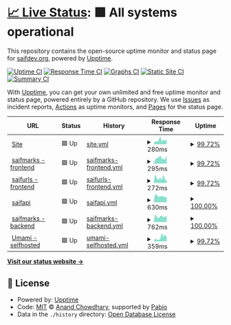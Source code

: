 # [📈 Live Status](https://saifdev-org.github.io/uptime): <!--live status--> **🟩 All systems operational**

This repository contains the open-source uptime monitor and status page for [saifdev.org](saifdev.org), powered by [Upptime](https://github.com/upptime/upptime).

[![Uptime CI](https://github.com/saifdev-org/uptime/workflows/Uptime%20CI/badge.svg)](https://github.com/saifdev-org/uptime/actions?query=workflow%3A%22Uptime+CI%22)
[![Response Time CI](https://github.com/saifdev-org/uptime/workflows/Response%20Time%20CI/badge.svg)](https://github.com/saifdev-org/uptime/actions?query=workflow%3A%22Response+Time+CI%22)
[![Graphs CI](https://github.com/saifdev-org/uptime/workflows/Graphs%20CI/badge.svg)](https://github.com/saifdev-org/uptime/actions?query=workflow%3A%22Graphs+CI%22)
[![Static Site CI](https://github.com/saifdev-org/uptime/workflows/Static%20Site%20CI/badge.svg)](https://github.com/saifdev-org/uptime/actions?query=workflow%3A%22Static+Site+CI%22)
[![Summary CI](https://github.com/saifdev-org/uptime/workflows/Summary%20CI/badge.svg)](https://github.com/saifdev-org/uptime/actions?query=workflow%3A%22Summary+CI%22)

With [Upptime](https://upptime.js.org), you can get your own unlimited and free uptime monitor and status page, powered entirely by a GitHub repository. We use [Issues](https://github.com/saifdev-org/uptime/issues) as incident reports, [Actions](https://github.com/saifdev-org/uptime/actions) as uptime monitors, and [Pages](https://saifdev-org.github.io/uptime) for the status page.

<!--start: status pages-->
<!-- This summary is generated by Upptime (https://github.com/upptime/upptime) -->
<!-- Do not edit this manually, your changes will be overwritten -->
<!-- prettier-ignore -->
| URL | Status | History | Response Time | Uptime |
| --- | ------ | ------- | ------------- | ------ |
| <img alt="" src="https://icons.duckduckgo.com/ip3/www.saifabdelrazek.com.ico" height="13"> [Site](https://www.saifabdelrazek.com) | 🟩 Up | [site.yml](https://github.com/SaifA8K/uptime/commits/HEAD/history/site.yml) | <details><summary><img alt="Response time graph" src="./graphs/site/response-time-week.png" height="20"> 280ms</summary><br><a href="https://saifdev-org.github.io/uptime/history/site"><img alt="Response time 254" src="https://img.shields.io/endpoint?url=https%3A%2F%2Fraw.githubusercontent.com%2FSaifA8K%2Fuptime%2FHEAD%2Fapi%2Fsite%2Fresponse-time.json"></a><br><a href="https://saifdev-org.github.io/uptime/history/site"><img alt="24-hour response time 319" src="https://img.shields.io/endpoint?url=https%3A%2F%2Fraw.githubusercontent.com%2FSaifA8K%2Fuptime%2FHEAD%2Fapi%2Fsite%2Fresponse-time-day.json"></a><br><a href="https://saifdev-org.github.io/uptime/history/site"><img alt="7-day response time 280" src="https://img.shields.io/endpoint?url=https%3A%2F%2Fraw.githubusercontent.com%2FSaifA8K%2Fuptime%2FHEAD%2Fapi%2Fsite%2Fresponse-time-week.json"></a><br><a href="https://saifdev-org.github.io/uptime/history/site"><img alt="30-day response time 319" src="https://img.shields.io/endpoint?url=https%3A%2F%2Fraw.githubusercontent.com%2FSaifA8K%2Fuptime%2FHEAD%2Fapi%2Fsite%2Fresponse-time-month.json"></a><br><a href="https://saifdev-org.github.io/uptime/history/site"><img alt="1-year response time 254" src="https://img.shields.io/endpoint?url=https%3A%2F%2Fraw.githubusercontent.com%2FSaifA8K%2Fuptime%2FHEAD%2Fapi%2Fsite%2Fresponse-time-year.json"></a></details> | <details><summary><a href="https://saifdev-org.github.io/uptime/history/site">99.72%</a></summary><a href="https://saifdev-org.github.io/uptime/history/site"><img alt="All-time uptime 99.70%" src="https://img.shields.io/endpoint?url=https%3A%2F%2Fraw.githubusercontent.com%2FSaifA8K%2Fuptime%2FHEAD%2Fapi%2Fsite%2Fuptime.json"></a><br><a href="https://saifdev-org.github.io/uptime/history/site"><img alt="24-hour uptime 100.00%" src="https://img.shields.io/endpoint?url=https%3A%2F%2Fraw.githubusercontent.com%2FSaifA8K%2Fuptime%2FHEAD%2Fapi%2Fsite%2Fuptime-day.json"></a><br><a href="https://saifdev-org.github.io/uptime/history/site"><img alt="7-day uptime 99.72%" src="https://img.shields.io/endpoint?url=https%3A%2F%2Fraw.githubusercontent.com%2FSaifA8K%2Fuptime%2FHEAD%2Fapi%2Fsite%2Fuptime-week.json"></a><br><a href="https://saifdev-org.github.io/uptime/history/site"><img alt="30-day uptime 99.94%" src="https://img.shields.io/endpoint?url=https%3A%2F%2Fraw.githubusercontent.com%2FSaifA8K%2Fuptime%2FHEAD%2Fapi%2Fsite%2Fuptime-month.json"></a><br><a href="https://saifdev-org.github.io/uptime/history/site"><img alt="1-year uptime 99.70%" src="https://img.shields.io/endpoint?url=https%3A%2F%2Fraw.githubusercontent.com%2FSaifA8K%2Fuptime%2FHEAD%2Fapi%2Fsite%2Fuptime-year.json"></a></details>
| <img alt="" src="https://icons.duckduckgo.com/ip3/marks.saifdev.org.ico" height="13"> [saifmarks - frontend](https://marks.saifdev.org) | 🟩 Up | [saifmarks-frontend.yml](https://github.com/SaifA8K/uptime/commits/HEAD/history/saifmarks-frontend.yml) | <details><summary><img alt="Response time graph" src="./graphs/saifmarks-frontend/response-time-week.png" height="20"> 295ms</summary><br><a href="https://saifdev-org.github.io/uptime/history/saifmarks-frontend"><img alt="Response time 473" src="https://img.shields.io/endpoint?url=https%3A%2F%2Fraw.githubusercontent.com%2FSaifA8K%2Fuptime%2FHEAD%2Fapi%2Fsaifmarks-frontend%2Fresponse-time.json"></a><br><a href="https://saifdev-org.github.io/uptime/history/saifmarks-frontend"><img alt="24-hour response time 409" src="https://img.shields.io/endpoint?url=https%3A%2F%2Fraw.githubusercontent.com%2FSaifA8K%2Fuptime%2FHEAD%2Fapi%2Fsaifmarks-frontend%2Fresponse-time-day.json"></a><br><a href="https://saifdev-org.github.io/uptime/history/saifmarks-frontend"><img alt="7-day response time 295" src="https://img.shields.io/endpoint?url=https%3A%2F%2Fraw.githubusercontent.com%2FSaifA8K%2Fuptime%2FHEAD%2Fapi%2Fsaifmarks-frontend%2Fresponse-time-week.json"></a><br><a href="https://saifdev-org.github.io/uptime/history/saifmarks-frontend"><img alt="30-day response time 459" src="https://img.shields.io/endpoint?url=https%3A%2F%2Fraw.githubusercontent.com%2FSaifA8K%2Fuptime%2FHEAD%2Fapi%2Fsaifmarks-frontend%2Fresponse-time-month.json"></a><br><a href="https://saifdev-org.github.io/uptime/history/saifmarks-frontend"><img alt="1-year response time 473" src="https://img.shields.io/endpoint?url=https%3A%2F%2Fraw.githubusercontent.com%2FSaifA8K%2Fuptime%2FHEAD%2Fapi%2Fsaifmarks-frontend%2Fresponse-time-year.json"></a></details> | <details><summary><a href="https://saifdev-org.github.io/uptime/history/saifmarks-frontend">99.72%</a></summary><a href="https://saifdev-org.github.io/uptime/history/saifmarks-frontend"><img alt="All-time uptime 99.75%" src="https://img.shields.io/endpoint?url=https%3A%2F%2Fraw.githubusercontent.com%2FSaifA8K%2Fuptime%2FHEAD%2Fapi%2Fsaifmarks-frontend%2Fuptime.json"></a><br><a href="https://saifdev-org.github.io/uptime/history/saifmarks-frontend"><img alt="24-hour uptime 100.00%" src="https://img.shields.io/endpoint?url=https%3A%2F%2Fraw.githubusercontent.com%2FSaifA8K%2Fuptime%2FHEAD%2Fapi%2Fsaifmarks-frontend%2Fuptime-day.json"></a><br><a href="https://saifdev-org.github.io/uptime/history/saifmarks-frontend"><img alt="7-day uptime 99.72%" src="https://img.shields.io/endpoint?url=https%3A%2F%2Fraw.githubusercontent.com%2FSaifA8K%2Fuptime%2FHEAD%2Fapi%2Fsaifmarks-frontend%2Fuptime-week.json"></a><br><a href="https://saifdev-org.github.io/uptime/history/saifmarks-frontend"><img alt="30-day uptime 99.81%" src="https://img.shields.io/endpoint?url=https%3A%2F%2Fraw.githubusercontent.com%2FSaifA8K%2Fuptime%2FHEAD%2Fapi%2Fsaifmarks-frontend%2Fuptime-month.json"></a><br><a href="https://saifdev-org.github.io/uptime/history/saifmarks-frontend"><img alt="1-year uptime 99.75%" src="https://img.shields.io/endpoint?url=https%3A%2F%2Fraw.githubusercontent.com%2FSaifA8K%2Fuptime%2FHEAD%2Fapi%2Fsaifmarks-frontend%2Fuptime-year.json"></a></details>
| <img alt="" src="https://icons.duckduckgo.com/ip3/urls.saifdev.org.ico" height="13"> [saifurls - frontend](https://urls.saifdev.org) | 🟩 Up | [saifurls-frontend.yml](https://github.com/SaifA8K/uptime/commits/HEAD/history/saifurls-frontend.yml) | <details><summary><img alt="Response time graph" src="./graphs/saifurls-frontend/response-time-week.png" height="20"> 272ms</summary><br><a href="https://saifdev-org.github.io/uptime/history/saifurls-frontend"><img alt="Response time 387" src="https://img.shields.io/endpoint?url=https%3A%2F%2Fraw.githubusercontent.com%2FSaifA8K%2Fuptime%2FHEAD%2Fapi%2Fsaifurls-frontend%2Fresponse-time.json"></a><br><a href="https://saifdev-org.github.io/uptime/history/saifurls-frontend"><img alt="24-hour response time 169" src="https://img.shields.io/endpoint?url=https%3A%2F%2Fraw.githubusercontent.com%2FSaifA8K%2Fuptime%2FHEAD%2Fapi%2Fsaifurls-frontend%2Fresponse-time-day.json"></a><br><a href="https://saifdev-org.github.io/uptime/history/saifurls-frontend"><img alt="7-day response time 272" src="https://img.shields.io/endpoint?url=https%3A%2F%2Fraw.githubusercontent.com%2FSaifA8K%2Fuptime%2FHEAD%2Fapi%2Fsaifurls-frontend%2Fresponse-time-week.json"></a><br><a href="https://saifdev-org.github.io/uptime/history/saifurls-frontend"><img alt="30-day response time 370" src="https://img.shields.io/endpoint?url=https%3A%2F%2Fraw.githubusercontent.com%2FSaifA8K%2Fuptime%2FHEAD%2Fapi%2Fsaifurls-frontend%2Fresponse-time-month.json"></a><br><a href="https://saifdev-org.github.io/uptime/history/saifurls-frontend"><img alt="1-year response time 387" src="https://img.shields.io/endpoint?url=https%3A%2F%2Fraw.githubusercontent.com%2FSaifA8K%2Fuptime%2FHEAD%2Fapi%2Fsaifurls-frontend%2Fresponse-time-year.json"></a></details> | <details><summary><a href="https://saifdev-org.github.io/uptime/history/saifurls-frontend">99.72%</a></summary><a href="https://saifdev-org.github.io/uptime/history/saifurls-frontend"><img alt="All-time uptime 99.81%" src="https://img.shields.io/endpoint?url=https%3A%2F%2Fraw.githubusercontent.com%2FSaifA8K%2Fuptime%2FHEAD%2Fapi%2Fsaifurls-frontend%2Fuptime.json"></a><br><a href="https://saifdev-org.github.io/uptime/history/saifurls-frontend"><img alt="24-hour uptime 100.00%" src="https://img.shields.io/endpoint?url=https%3A%2F%2Fraw.githubusercontent.com%2FSaifA8K%2Fuptime%2FHEAD%2Fapi%2Fsaifurls-frontend%2Fuptime-day.json"></a><br><a href="https://saifdev-org.github.io/uptime/history/saifurls-frontend"><img alt="7-day uptime 99.72%" src="https://img.shields.io/endpoint?url=https%3A%2F%2Fraw.githubusercontent.com%2FSaifA8K%2Fuptime%2FHEAD%2Fapi%2Fsaifurls-frontend%2Fuptime-week.json"></a><br><a href="https://saifdev-org.github.io/uptime/history/saifurls-frontend"><img alt="30-day uptime 99.94%" src="https://img.shields.io/endpoint?url=https%3A%2F%2Fraw.githubusercontent.com%2FSaifA8K%2Fuptime%2FHEAD%2Fapi%2Fsaifurls-frontend%2Fuptime-month.json"></a><br><a href="https://saifdev-org.github.io/uptime/history/saifurls-frontend"><img alt="1-year uptime 99.81%" src="https://img.shields.io/endpoint?url=https%3A%2F%2Fraw.githubusercontent.com%2FSaifA8K%2Fuptime%2FHEAD%2Fapi%2Fsaifurls-frontend%2Fuptime-year.json"></a></details>
| <img alt="" src="https://icons.duckduckgo.com/ip3/api.saifdev.org.ico" height="13"> [saifapi](https://api.saifdev.org) | 🟩 Up | [saifapi.yml](https://github.com/SaifA8K/uptime/commits/HEAD/history/saifapi.yml) | <details><summary><img alt="Response time graph" src="./graphs/saifapi/response-time-week.png" height="20"> 630ms</summary><br><a href="https://saifdev-org.github.io/uptime/history/saifapi"><img alt="Response time 717" src="https://img.shields.io/endpoint?url=https%3A%2F%2Fraw.githubusercontent.com%2FSaifA8K%2Fuptime%2FHEAD%2Fapi%2Fsaifapi%2Fresponse-time.json"></a><br><a href="https://saifdev-org.github.io/uptime/history/saifapi"><img alt="24-hour response time 560" src="https://img.shields.io/endpoint?url=https%3A%2F%2Fraw.githubusercontent.com%2FSaifA8K%2Fuptime%2FHEAD%2Fapi%2Fsaifapi%2Fresponse-time-day.json"></a><br><a href="https://saifdev-org.github.io/uptime/history/saifapi"><img alt="7-day response time 630" src="https://img.shields.io/endpoint?url=https%3A%2F%2Fraw.githubusercontent.com%2FSaifA8K%2Fuptime%2FHEAD%2Fapi%2Fsaifapi%2Fresponse-time-week.json"></a><br><a href="https://saifdev-org.github.io/uptime/history/saifapi"><img alt="30-day response time 703" src="https://img.shields.io/endpoint?url=https%3A%2F%2Fraw.githubusercontent.com%2FSaifA8K%2Fuptime%2FHEAD%2Fapi%2Fsaifapi%2Fresponse-time-month.json"></a><br><a href="https://saifdev-org.github.io/uptime/history/saifapi"><img alt="1-year response time 717" src="https://img.shields.io/endpoint?url=https%3A%2F%2Fraw.githubusercontent.com%2FSaifA8K%2Fuptime%2FHEAD%2Fapi%2Fsaifapi%2Fresponse-time-year.json"></a></details> | <details><summary><a href="https://saifdev-org.github.io/uptime/history/saifapi">100.00%</a></summary><a href="https://saifdev-org.github.io/uptime/history/saifapi"><img alt="All-time uptime 98.63%" src="https://img.shields.io/endpoint?url=https%3A%2F%2Fraw.githubusercontent.com%2FSaifA8K%2Fuptime%2FHEAD%2Fapi%2Fsaifapi%2Fuptime.json"></a><br><a href="https://saifdev-org.github.io/uptime/history/saifapi"><img alt="24-hour uptime 100.00%" src="https://img.shields.io/endpoint?url=https%3A%2F%2Fraw.githubusercontent.com%2FSaifA8K%2Fuptime%2FHEAD%2Fapi%2Fsaifapi%2Fuptime-day.json"></a><br><a href="https://saifdev-org.github.io/uptime/history/saifapi"><img alt="7-day uptime 100.00%" src="https://img.shields.io/endpoint?url=https%3A%2F%2Fraw.githubusercontent.com%2FSaifA8K%2Fuptime%2FHEAD%2Fapi%2Fsaifapi%2Fuptime-week.json"></a><br><a href="https://saifdev-org.github.io/uptime/history/saifapi"><img alt="30-day uptime 99.83%" src="https://img.shields.io/endpoint?url=https%3A%2F%2Fraw.githubusercontent.com%2FSaifA8K%2Fuptime%2FHEAD%2Fapi%2Fsaifapi%2Fuptime-month.json"></a><br><a href="https://saifdev-org.github.io/uptime/history/saifapi"><img alt="1-year uptime 98.63%" src="https://img.shields.io/endpoint?url=https%3A%2F%2Fraw.githubusercontent.com%2FSaifA8K%2Fuptime%2FHEAD%2Fapi%2Fsaifapi%2Fuptime-year.json"></a></details>
| <img alt="" src="https://icons.duckduckgo.com/ip3/api.marks.saifdev.org.ico" height="13"> [saifmarks - backend](https://api.marks.saifdev.org/test) | 🟩 Up | [saifmarks-backend.yml](https://github.com/SaifA8K/uptime/commits/HEAD/history/saifmarks-backend.yml) | <details><summary><img alt="Response time graph" src="./graphs/saifmarks-backend/response-time-week.png" height="20"> 762ms</summary><br><a href="https://saifdev-org.github.io/uptime/history/saifmarks-backend"><img alt="Response time 700" src="https://img.shields.io/endpoint?url=https%3A%2F%2Fraw.githubusercontent.com%2FSaifA8K%2Fuptime%2FHEAD%2Fapi%2Fsaifmarks-backend%2Fresponse-time.json"></a><br><a href="https://saifdev-org.github.io/uptime/history/saifmarks-backend"><img alt="24-hour response time 822" src="https://img.shields.io/endpoint?url=https%3A%2F%2Fraw.githubusercontent.com%2FSaifA8K%2Fuptime%2FHEAD%2Fapi%2Fsaifmarks-backend%2Fresponse-time-day.json"></a><br><a href="https://saifdev-org.github.io/uptime/history/saifmarks-backend"><img alt="7-day response time 762" src="https://img.shields.io/endpoint?url=https%3A%2F%2Fraw.githubusercontent.com%2FSaifA8K%2Fuptime%2FHEAD%2Fapi%2Fsaifmarks-backend%2Fresponse-time-week.json"></a><br><a href="https://saifdev-org.github.io/uptime/history/saifmarks-backend"><img alt="30-day response time 734" src="https://img.shields.io/endpoint?url=https%3A%2F%2Fraw.githubusercontent.com%2FSaifA8K%2Fuptime%2FHEAD%2Fapi%2Fsaifmarks-backend%2Fresponse-time-month.json"></a><br><a href="https://saifdev-org.github.io/uptime/history/saifmarks-backend"><img alt="1-year response time 700" src="https://img.shields.io/endpoint?url=https%3A%2F%2Fraw.githubusercontent.com%2FSaifA8K%2Fuptime%2FHEAD%2Fapi%2Fsaifmarks-backend%2Fresponse-time-year.json"></a></details> | <details><summary><a href="https://saifdev-org.github.io/uptime/history/saifmarks-backend">100.00%</a></summary><a href="https://saifdev-org.github.io/uptime/history/saifmarks-backend"><img alt="All-time uptime 94.56%" src="https://img.shields.io/endpoint?url=https%3A%2F%2Fraw.githubusercontent.com%2FSaifA8K%2Fuptime%2FHEAD%2Fapi%2Fsaifmarks-backend%2Fuptime.json"></a><br><a href="https://saifdev-org.github.io/uptime/history/saifmarks-backend"><img alt="24-hour uptime 100.00%" src="https://img.shields.io/endpoint?url=https%3A%2F%2Fraw.githubusercontent.com%2FSaifA8K%2Fuptime%2FHEAD%2Fapi%2Fsaifmarks-backend%2Fuptime-day.json"></a><br><a href="https://saifdev-org.github.io/uptime/history/saifmarks-backend"><img alt="7-day uptime 100.00%" src="https://img.shields.io/endpoint?url=https%3A%2F%2Fraw.githubusercontent.com%2FSaifA8K%2Fuptime%2FHEAD%2Fapi%2Fsaifmarks-backend%2Fuptime-week.json"></a><br><a href="https://saifdev-org.github.io/uptime/history/saifmarks-backend"><img alt="30-day uptime 96.69%" src="https://img.shields.io/endpoint?url=https%3A%2F%2Fraw.githubusercontent.com%2FSaifA8K%2Fuptime%2FHEAD%2Fapi%2Fsaifmarks-backend%2Fuptime-month.json"></a><br><a href="https://saifdev-org.github.io/uptime/history/saifmarks-backend"><img alt="1-year uptime 94.56%" src="https://img.shields.io/endpoint?url=https%3A%2F%2Fraw.githubusercontent.com%2FSaifA8K%2Fuptime%2FHEAD%2Fapi%2Fsaifmarks-backend%2Fuptime-year.json"></a></details>
| <img alt="" src="https://icons.duckduckgo.com/ip3/umami.saifdev.org.ico" height="13"> [Umami - selfhosted](https://umami.saifdev.org) | 🟩 Up | [umami-selfhosted.yml](https://github.com/SaifA8K/uptime/commits/HEAD/history/umami-selfhosted.yml) | <details><summary><img alt="Response time graph" src="./graphs/umami-selfhosted/response-time-week.png" height="20"> 359ms</summary><br><a href="https://saifdev-org.github.io/uptime/history/umami-selfhosted"><img alt="Response time 380" src="https://img.shields.io/endpoint?url=https%3A%2F%2Fraw.githubusercontent.com%2FSaifA8K%2Fuptime%2FHEAD%2Fapi%2Fumami-selfhosted%2Fresponse-time.json"></a><br><a href="https://saifdev-org.github.io/uptime/history/umami-selfhosted"><img alt="24-hour response time 375" src="https://img.shields.io/endpoint?url=https%3A%2F%2Fraw.githubusercontent.com%2FSaifA8K%2Fuptime%2FHEAD%2Fapi%2Fumami-selfhosted%2Fresponse-time-day.json"></a><br><a href="https://saifdev-org.github.io/uptime/history/umami-selfhosted"><img alt="7-day response time 359" src="https://img.shields.io/endpoint?url=https%3A%2F%2Fraw.githubusercontent.com%2FSaifA8K%2Fuptime%2FHEAD%2Fapi%2Fumami-selfhosted%2Fresponse-time-week.json"></a><br><a href="https://saifdev-org.github.io/uptime/history/umami-selfhosted"><img alt="30-day response time 335" src="https://img.shields.io/endpoint?url=https%3A%2F%2Fraw.githubusercontent.com%2FSaifA8K%2Fuptime%2FHEAD%2Fapi%2Fumami-selfhosted%2Fresponse-time-month.json"></a><br><a href="https://saifdev-org.github.io/uptime/history/umami-selfhosted"><img alt="1-year response time 380" src="https://img.shields.io/endpoint?url=https%3A%2F%2Fraw.githubusercontent.com%2FSaifA8K%2Fuptime%2FHEAD%2Fapi%2Fumami-selfhosted%2Fresponse-time-year.json"></a></details> | <details><summary><a href="https://saifdev-org.github.io/uptime/history/umami-selfhosted">99.72%</a></summary><a href="https://saifdev-org.github.io/uptime/history/umami-selfhosted"><img alt="All-time uptime 99.77%" src="https://img.shields.io/endpoint?url=https%3A%2F%2Fraw.githubusercontent.com%2FSaifA8K%2Fuptime%2FHEAD%2Fapi%2Fumami-selfhosted%2Fuptime.json"></a><br><a href="https://saifdev-org.github.io/uptime/history/umami-selfhosted"><img alt="24-hour uptime 100.00%" src="https://img.shields.io/endpoint?url=https%3A%2F%2Fraw.githubusercontent.com%2FSaifA8K%2Fuptime%2FHEAD%2Fapi%2Fumami-selfhosted%2Fuptime-day.json"></a><br><a href="https://saifdev-org.github.io/uptime/history/umami-selfhosted"><img alt="7-day uptime 99.72%" src="https://img.shields.io/endpoint?url=https%3A%2F%2Fraw.githubusercontent.com%2FSaifA8K%2Fuptime%2FHEAD%2Fapi%2Fumami-selfhosted%2Fuptime-week.json"></a><br><a href="https://saifdev-org.github.io/uptime/history/umami-selfhosted"><img alt="30-day uptime 99.85%" src="https://img.shields.io/endpoint?url=https%3A%2F%2Fraw.githubusercontent.com%2FSaifA8K%2Fuptime%2FHEAD%2Fapi%2Fumami-selfhosted%2Fuptime-month.json"></a><br><a href="https://saifdev-org.github.io/uptime/history/umami-selfhosted"><img alt="1-year uptime 99.77%" src="https://img.shields.io/endpoint?url=https%3A%2F%2Fraw.githubusercontent.com%2FSaifA8K%2Fuptime%2FHEAD%2Fapi%2Fumami-selfhosted%2Fuptime-year.json"></a></details>

<!--end: status pages-->

[**Visit our status website →**](https://saifdev-org.github.io/uptime)

## 📄 License

- Powered by: [Upptime](https://github.com/upptime/upptime)
- Code: [MIT](./LICENSE) © [Anand Chowdhary](https://anandchowdhary.com), supported by [Pabio](https://pabio.com)
- Data in the `./history` directory: [Open Database License](https://opendatacommons.org/licenses/odbl/1-0/)
